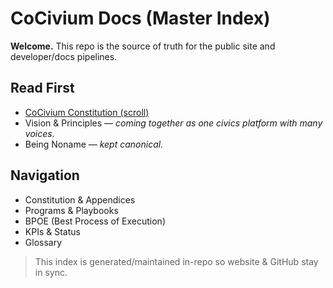 <!-- status: stub; target: 150+ words -->
<!-- status: stub; target: 150+ words -->
<!-- status: stub; target: 150+ words -->
# CoCivium Docs (Master Index)

**Welcome.** This repo is the source of truth for the public site and developer/docs pipelines.

## Read First
- [CoCivium Constitution (scroll)](constitution/scroll.html)
- Vision & Principles — *coming together as one civics platform with many voices.*
- Being Noname — *kept canonical.*  

## Navigation
- Constitution & Appendices
- Programs & Playbooks
- BPOE (Best Process of Execution)
- KPIs & Status
- Glossary

> This index is generated/maintained in-repo so website & GitHub stay in sync.



